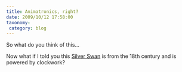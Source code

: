 ```yaml
---
title: Animatronics, right?
date: 2009/10/12 17:58:00
taxonomy: 
 category: blog 
---
```


So what do you think of this…

Now what if I told you this [Silver Swan](http://gizmodo.com/5379596/18th-century-silver-swan-automaton-looks-more-realistic-than-most-modern-robots) is from the 18th century and is powered by clockwork?


